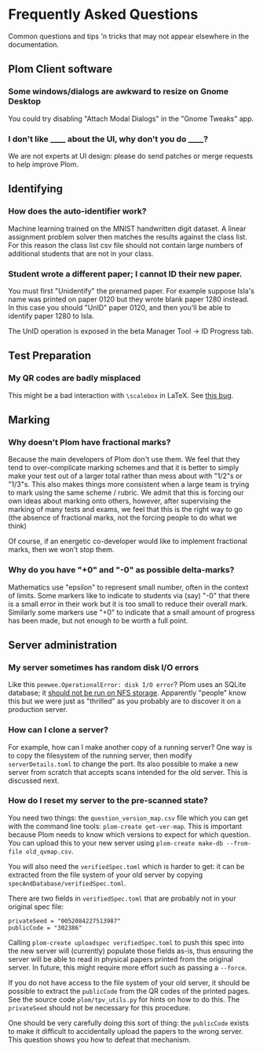 <!--
__copyright__ = "Copyright (C) 2019-2022 Colin B. Macdonald"
__license__ = "AGPL-3.0-or-later"
 -->

Frequently Asked Questions
==========================

Common questions and tips 'n tricks that may not appear elsewhere in the
documentation.


Plom Client software
--------------------

### Some windows/dialogs are awkward to resize on Gnome Desktop

You could try disabling "Attach Modal Dialogs" in the "Gnome Tweaks" app.


### I don't like ____ about the UI, why don't you do ____?

We are not experts at UI design: please do send patches or merge requests
to help improve Plom.


Identifying
-----------

### How does the auto-identifier work?

Machine learning trained on the MNIST handwritten digit dataset.  A linear
assignment problem solver then matches the results against the class list.
For this reason the class list csv file should not contain large numbers
of additional students that are not in your class.


### Student wrote a different paper; I cannot ID their new paper.

You must first "Unidentify" the prenamed paper.  For example suppose
Isla's name was printed on paper 0120 but they wrote blank paper 1280
instead.  In this case you should "UnID" paper 0120, and then you'll
be able to identify paper 1280 to Isla.

The UnID operation is exposed in the beta Manager Tool -> ID Progress
tab.



Test Preparation
----------------

### My QR codes are badly misplaced

This might be a bad interaction with `\scalebox` in LaTeX.
See [this bug](https://gitlab.com/plom/plom/issues/207).


Marking
-------

### Why doesn't Plom have fractional marks?

Because the main developers of Plom don't use them. We feel that they
tend to over-complicate marking schemes and that it is better to simply
make your test out of a larger total rather than mess about with "1/2"s
or "1/3"s. This also makes things more consistent when a large team is
trying to mark using the same scheme / rubric. We admit that this is
forcing our own ideas about marking onto others, however, after
supervising the marking of many tests and exams, we feel that this is
the right way to go (the absence of fractional marks, not the forcing
people to do what we think)

Of course, if an energetic co-developer would like to implement fractional marks, then we won't stop them.


### Why do you have "+0" and "-0" as possible delta-marks?

Mathematics use "epsilon" to represent small number, often in the
context of limits. Some markers like to indicate to students via (say)
"-0" that there is a small error in their work but it is too small to
reduce their overall mark. Similarly some markers use "+0" to indicate
that a small amount of progress has been made, but not enough to be
worth a full point.


Server administration
---------------------

### My server sometimes has random disk I/O errors

Like this `peewee.OperationalError: disk I/O error`?
Plom uses an SQLite database; it
[should not be run on NFS storage](https://gitlab.com/plom/plom/issues/811).
Apparently "people" know this but we were just as "thrilled" as you probably
are to discover it on a production server.


### How can I clone a server?

For example, how can I make another copy of a running server?  One way
is to copy the filesystem of the running server, then modify
``serverDetails.toml`` to change the port.
Its also possible to make a new server from scratch that accepts scans
intended for the old server.  This is discussed next.


### How do I reset my server to the pre-scanned state?

You need two things: the ``question_version_map.csv`` file which you
can get with the command line tools: ``plom-create get-ver-map``.
This is important because Plom needs to know which versions to expect
for which question.  You can upload this to your new server using
``plom-create make-db --from-file old_qvmap.csv``.

You will also need the ``verifiedSpec.toml`` which is harder to get:
it can be extracted from the file system of your old server by copying
``specAndDatabase/verifiedSpec.toml``.

There are two fields in ``verifiedSpec.toml`` that are probably not
in your original spec file:
```
privateSeed = "0052084227513987"
publicCode = "302386"
```
Calling ``plom-create uploadspec verifiedSpec.toml`` to push this spec
into the new server will (currently) populate those fields as-is,
thus ensuring the server will be able to read in physical papers
printed from the original server.  In future, this might require
more effort such as passing a ``--force``.

If you do not have access to the file system of your old server, it
should be possible to extract the `publicCode` from the QR codes of
the printed pages.  See the source code ``plom/tpv_utils.py`` for
hints on how to do this.  The `privateSeed` should not be necessary
for this procedure.

<!-- todo: switch to ReST and use alert box here, and fix links -->

One should be very carefully doing this sort of thing: the
`publicCode` exists to make it difficult to accidentally upload the
papers to the wrong server.  This question shows you how to defeat
that mechanism.
